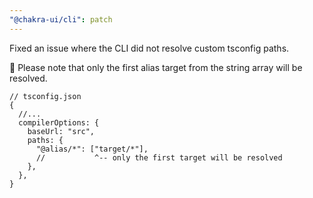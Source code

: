 ```yaml
---
"@chakra-ui/cli": patch
---
```


Fixed an issue where the CLI did not resolve custom tsconfig paths.

🚨 Please note that only the first alias target from the string array will be
resolved.

```json5
// tsconfig.json
{
  //...
  compilerOptions: {
    baseUrl: "src",
    paths: {
      "@alias/*": ["target/*"],
      //           ^-- only the first target will be resolved
    },
  },
}
```
